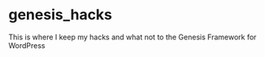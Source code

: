 genesis_hacks
=============

This is where I keep my hacks and what not to the Genesis Framework for WordPress
